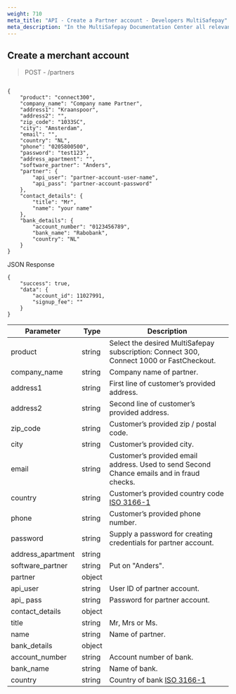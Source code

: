 ```yaml
---
weight: 710
meta_title: "API - Create a Partner account - Developers MultiSafepay"
meta_description: "In the MultiSafepay Documentation Center all relevant information regarding our Plugins and API. As well as Support pages for Payment Method, Tools and General Questions. You can also find the contact details of our Support Team and Integration Team."
---
```

## Create a merchant account 

> POST - /partners

```shell 

{
    "product": "connect300",
    "company_name": "Company name Partner",
    "address1": "Kraanspoor",
    "address2": "",
    "zip_code": "1033SC",
    "city": "Amsterdam",
    "email": "",
    "country": "NL",
    "phone": "0205800500",
    "password": "test123",
    "address_apartment": "",
    "software_partner": "Anders",
    "partner": {
        "api_user": "partner-account-user-name",
        "api_pass": "partner-account-password"
    },
    "contact_details": {
        "title": "Mr",
        "name": "your name"
    },
    "bank_details": {
        "account_number": "0123456789",
        "bank_name": "Rabobank",
        "country": "NL"
    }
}
```


JSON Response 


```shell
{
    "success": true,
    "data": {
        "account_id": 11027991,
        "signup_fee": ""
    }
}
```

| Parameter                   | Type      | Description                                                                                |
|-----------------------------|-----------|--------------------------------------------------------------------------------------------|
| product                     | string    | Select the desired MultiSafepay subscription: Connect 300, Connect 1000 or FastCheckout.    | 
| company_name                | string    | Company name of partner.                                                                    | 
| address1                    | string    | First line of customer’s provided address.                                                  | 
| address2                    | string    | Second line of customer’s provided address.                                                 | 
| zip_code                    | string    | Customer’s provided zip / postal code.                                                      | 
| city                        | string    | Customer’s provided city.                                                                   |
| email                       | string    | Customer’s provided email address. Used to send Second Chance emails and in fraud checks.   | 
| country                     | string    | Customer’s provided country code [ISO 3166-1](https://www.iso.org/iso-3166-country-codes.html) |     
| phone                       | string    | Customer’s provided phone number.                                                           |
| password                    | string    | Supply a password for creating credentials for partner account.                             | 
| address_apartment           | string    |                                                                                             | 
| software_partner            | string    | Put on "Anders".                                                                            |  
| partner                     | object    |                                                                                             | 
| api_user                    | string    | User ID of partner account.                                                                 | 
| api_ pass                   | string    | Password for partner account.                                                               | 
| contact_details             | object    |                                                                                             | 
| title                       | string    | Mr, Mrs or Ms.                                                                              |
| name                        | string    | Name of partner.                                                                            | 
| bank_details                | object    |                                                                                             | 
| account_number              | string    | Account number of bank.                                                                     | 
| bank_name                   | string    | Name of bank.                                                                               | 
| country                     | string    | Country of bank [ISO 3166-1](https://www.iso.org/iso-3166-country-codes.html)               |

